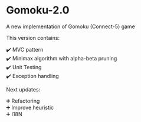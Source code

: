 # Gomoku-2.0
A new implementation of Gomoku (Connect-5) game

This version contains:

:heavy_check_mark: MVC pattern <br>
:heavy_check_mark: Minimax algorithm with alpha-beta pruning <br>
:heavy_check_mark: Unit Testing <br>
:heavy_check_mark: Exception handling

Next updates:

:heavy_plus_sign: Refactoring <br>
:heavy_plus_sign: Improve heuristic <br>
:heavy_plus_sign: I18N <br>
